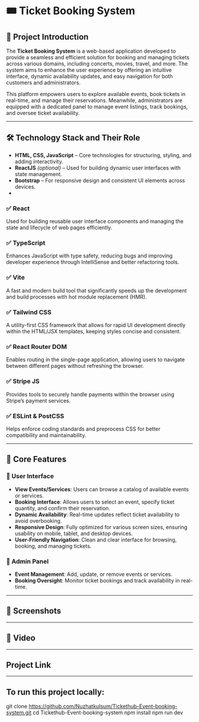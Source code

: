 
# 🎟️ Ticket Booking System

## 📘 Project Introduction

The **Ticket Booking System** is a web-based application developed to provide a seamless and efficient solution for booking and managing tickets across various domains, including concerts, movies, travel, and more. The system aims to enhance the user experience by offering an intuitive interface, dynamic availability updates, and easy navigation for both customers and administrators.

This platform empowers users to explore available events, book tickets in real-time, and manage their reservations. Meanwhile, administrators are equipped with a dedicated panel to manage event listings, track bookings, and oversee ticket availability.

---

## 🛠️ Technology Stack and Their Role

- **HTML, CSS, JavaScript** – Core technologies for structuring, styling, and adding interactivity.
- **ReactJS** *(optional)* – Used for building dynamic user interfaces with state management.
- **Bootstrap** – For responsive design and consistent UI elements across devices.
- 
### ✅ React
Used for building reusable user interface components and managing the state and lifecycle of web pages efficiently.

### ✅ TypeScript
Enhances JavaScript with type safety, reducing bugs and improving developer experience through IntelliSense and better refactoring tools.

### ✅ Vite
A fast and modern build tool that significantly speeds up the development and build processes with hot module replacement (HMR).

### ✅ Tailwind CSS
A utility-first CSS framework that allows for rapid UI development directly within the HTML/JSX templates, keeping styles concise and consistent.

### ✅ React Router DOM
Enables routing in the single-page application, allowing users to navigate between different pages without refreshing the browser.

### ✅ Stripe JS
Provides tools to securely handle payments within the browser using Stripe’s payment services.

### ✅ ESLint & PostCSS
Helps enforce coding standards and preprocess CSS for better compatibility and maintainability.

---

## 🚀 Core Features

### 👥 User Interface
- **View Events/Services**: Users can browse a catalog of available events or services.
- **Booking Interface**: Allows users to select an event, specify ticket quantity, and confirm their reservation.
- **Dynamic Availability**: Real-time updates reflect ticket availability to avoid overbooking.
- **Responsive Design**: Fully optimized for various screen sizes, ensuring usability on mobile, tablet, and desktop devices.
- **User-Friendly Navigation**: Clean and clear interface for browsing, booking, and managing tickets.

### 🔧 Admin Panel
- **Event Management**: Add, update, or remove events or services.
- **Booking Oversight**: Monitor ticket bookings and track availability in real-time.
---
## 📸 Screenshots




---
## 📸 Video


----

## Project Link

-----
## To run this project locally:
git clone https://github.com/Nuzhatkulsum/Tickethub-Event-booking-system.git
cd Tickethub-Event-booking-system
npm install
npm run dev

